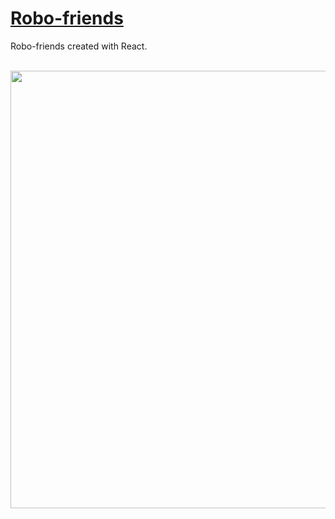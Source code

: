 # [Robo-friends](https://michal-w-dev.github.io/Robo-friends/)

<p> Robo-friends created with React. </p>
<br>
<img src="src/imgs/readme1.png" width="700px">

